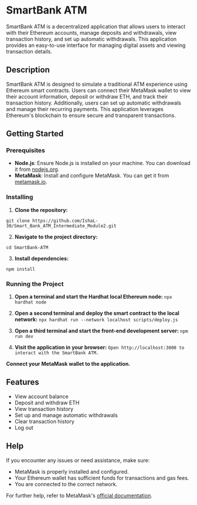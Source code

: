 # SmartBank ATM

SmartBank ATM is a decentralized application that allows users to interact with their Ethereum accounts, manage deposits and withdrawals, view transaction history, and set up automatic withdrawals. This application provides an easy-to-use interface for managing digital assets and viewing transaction details.

## Description

SmartBank ATM is designed to simulate a traditional ATM experience using Ethereum smart contracts. Users can connect their MetaMask wallet to view their account information, deposit or withdraw ETH, and track their transaction history. Additionally, users can set up automatic withdrawals and manage their recurring payments. This application leverages Ethereum's blockchain to ensure secure and transparent transactions.

## Getting Started

### Prerequisites

- **Node.js**: Ensure Node.js is installed on your machine. You can download it from [nodejs.org](https://nodejs.org/).
- **MetaMask**: Install and configure MetaMask. You can get it from [metamask.io](https://metamask.io/).

### Installing

1. **Clone the repository:**

```git clone https://github.com/IshaL-30/Smart_Bank_ATM_Intermediate_Module2.git```

2. **Navigate to the project directory:**

```cd SmartBank-ATM```

3. **Install dependencies:**

```npm install```

### Running the Project

1. **Open a terminal and start the Hardhat local Ethereum node:**
```npx hardhat node```

2. **Open a second terminal and deploy the smart contract to the local network:**
```npx hardhat run --network localhost scripts/deploy.js```

3. **Open a third terminal and start the front-end development server:**
```npm run dev```

4. **Visit the application in your browser:**
```Open http://localhost:3000 to interact with the SmartBank ATM.```

**Connect your MetaMask wallet to the application.**

## Features
- View account balance
- Deposit and withdraw ETH
- View transaction history
- Set up and manage automatic withdrawals
- Clear transaction history
- Log out

## Help
If you encounter any issues or need assistance, make sure:
- MetaMask is properly installed and configured.
- Your Ethereum wallet has sufficient funds for transactions and gas fees.
- You are connected to the correct network.

For further help, refer to MetaMask's [official documentation](https://metamask.io/learn/).